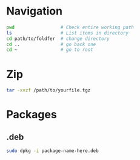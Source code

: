 # Navigation

```bash
pwd                 # Check entire working path
ls                  # List items in directory
cd path/to/foldfer  # change directory
cd ..               # go back one
cd ~                # go to root
```

# Zip

```bash
tar -xvzf /path/to/yourfile.tgz
```

# Packages

## .deb

```bash
sudo dpkg -i package-name-here.deb
```